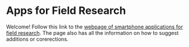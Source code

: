 # Apps for Field Research 

Welcome! Follow this link to the [webpage of smartphone applications for field research]([https://brunalab.github.io/apps_for_fieldwork/](https://brunalab.github.io/apps_for_fieldwork/index.html)). The page also has all the information on how to suggest additions or corerections.
